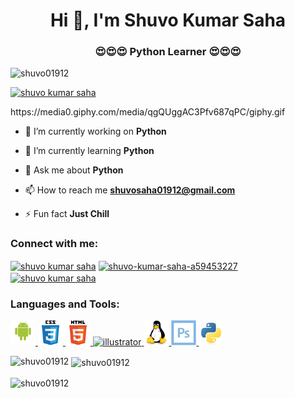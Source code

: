 <h1 align="center">Hi 👋, I'm Shuvo Kumar Saha</h1>
<h3 align="center">😍😍😍 Python Learner 😍😍😍</h3>

<p align="left"> <img src="https://komarev.com/ghpvc/?username=shuvo01912&label=Profile%20views&color=0e75b6&style=flat" alt="shuvo01912" /> </p>

<p align="left"> <a href="https://twitter.com/shuvo kumar saha" target="blank"><img src="https://img.shields.io/twitter/follow/shuvo kumar saha?logo=twitter&style=for-the-badge" alt="shuvo kumar saha" /></a> </p>
https://media0.giphy.com/media/qgQUggAC3Pfv687qPC/giphy.gif

- 🔭 I’m currently working on **Python**

- 🌱 I’m currently learning **Python**

- 💬 Ask me about **Python**

- 📫 How to reach me **shuvosaha01912@gmail.com**

- ⚡ Fun fact **Just Chill**

<h3 align="left">Connect with me:</h3>
<p align="left">
<a href="https://twitter.com/shuvo kumar saha" target="blank"><img align="center" src="https://raw.githubusercontent.com/rahuldkjain/github-profile-readme-generator/master/src/images/icons/Social/twitter.svg" alt="shuvo kumar saha" height="30" width="40" /></a>
<a href="https://linkedin.com/in/shuvo-kumar-saha-a59453227" target="blank"><img align="center" src="https://raw.githubusercontent.com/rahuldkjain/github-profile-readme-generator/master/src/images/icons/Social/linked-in-alt.svg" alt="shuvo-kumar-saha-a59453227" height="30" width="40" /></a>
<a href="https://fb.com/shuvo kumar saha" target="blank"><img align="center" src="https://raw.githubusercontent.com/rahuldkjain/github-profile-readme-generator/master/src/images/icons/Social/facebook.svg" alt="shuvo kumar saha" height="30" width="40" /></a>
</p>

<h3 align="left">Languages and Tools:</h3>
<p align="left"> <a href="https://developer.android.com" target="_blank" rel="noreferrer"> <img src="https://raw.githubusercontent.com/devicons/devicon/master/icons/android/android-original-wordmark.svg" alt="android" width="40" height="40"/> </a> <a href="https://www.w3schools.com/css/" target="_blank" rel="noreferrer"> <img src="https://raw.githubusercontent.com/devicons/devicon/master/icons/css3/css3-original-wordmark.svg" alt="css3" width="40" height="40"/> </a> <a href="https://www.w3.org/html/" target="_blank" rel="noreferrer"> <img src="https://raw.githubusercontent.com/devicons/devicon/master/icons/html5/html5-original-wordmark.svg" alt="html5" width="40" height="40"/> </a> <a href="https://www.adobe.com/in/products/illustrator.html" target="_blank" rel="noreferrer"> <img src="https://www.vectorlogo.zone/logos/adobe_illustrator/adobe_illustrator-icon.svg" alt="illustrator" width="40" height="40"/> </a> <a href="https://www.linux.org/" target="_blank" rel="noreferrer"> <img src="https://raw.githubusercontent.com/devicons/devicon/master/icons/linux/linux-original.svg" alt="linux" width="40" height="40"/> </a> <a href="https://www.photoshop.com/en" target="_blank" rel="noreferrer"> <img src="https://raw.githubusercontent.com/devicons/devicon/master/icons/photoshop/photoshop-line.svg" alt="photoshop" width="40" height="40"/> </a> <a href="https://www.python.org" target="_blank" rel="noreferrer"> <img src="https://raw.githubusercontent.com/devicons/devicon/master/icons/python/python-original.svg" alt="python" width="40" height="40"/> </a> </p>

<p><img align="left" src="https://github-readme-stats.vercel.app/api/top-langs?username=shuvo01912&show_icons=true&locale=en&layout=compact" alt="shuvo01912" /></p>

<p>&nbsp;<img align="center" src="https://github-readme-stats.vercel.app/api?username=shuvo01912&show_icons=true&locale=en" alt="shuvo01912" /></p>

<p><img align="center" src="https://github-readme-streak-stats.herokuapp.com/?user=shuvo01912&" alt="shuvo01912" /></p>
